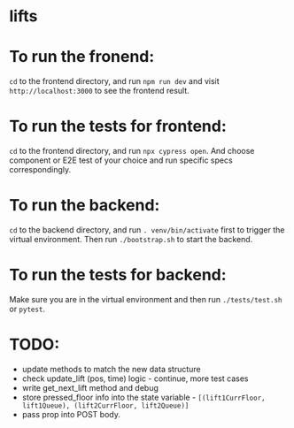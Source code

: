 # lifts

# To run the fronend:
```cd``` to the frontend directory, and run ```npm run dev``` and visit ```http://localhost:3000``` to see the frontend result.

# To run the tests for frontend:
```cd``` to the frontend directory, and run ```npx cypress open```. And choose component or E2E test of your choice and run specific specs correspondingly.

# To run the backend:
```cd``` to the backend directory, and run ```. venv/bin/activate``` first to trigger the virtual environment. Then run ```./bootstrap.sh``` to start the backend.

# To run the tests for backend:
Make sure you are in the virtual environment and then run ```./tests/test.sh``` or ```pytest```.

# TODO:
* update methods to match the new data structure
* check update_lift (pos, time) logic - continue, more test cases
* write get_next_lift method and debug
* store pressed_floor info into the state variable - ```[(lift1CurrFloor, lift1Queue), (lift2CurrFloor, lift2Queue)]```
* pass prop into POST body.